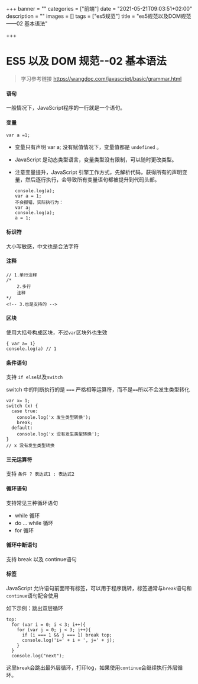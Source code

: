 +++
banner = ""
categories = ["前端"]
date = "2021-05-21T09:03:51+02:00"
description = ""
images = []
tags = ["es5规范"]
title = "es5规范以及DOM规范——02 基本语法"

+++
# ES5 以及 DOM 规范--02 基本语法
> 学习参考链接 https://wangdoc.com/javascript/basic/grammar.html

#### 语句

一般情况下，JavaScript程序的一行就是一个语句。

#### 变量

`var a =1;`

* 变量只有声明 var a; 没有赋值情况下，变量值都是 `undefined` 。

* JavaScript 是动态类型语言，变量类型没有限制，可以随时更改类型。

* 注意变量提升，JavaScript 引擎工作方式，先解析代码，获得所有的声明变量，然后逐行执行，会导致所有变量语句都被提升到代码头部。

  ```
  console.log(a);
  var a = 1;
  不会报错，实际执行为：
  var a;
  console.log(a);
  a = 1;
  ```

#### 标识符

大小写敏感，中文也是合法字符

#### 注释

```
// 1.单行注释
/*
	2.多行
	注释
*/
<!-- 3.也是支持的 -->
```

#### 区块

使用大括号构成区块，不过`var`区块外也生效

```
{ var a= 1}
console.log(a) // 1
```

#### 条件语句

支持 `if else`以及`switch`

switch 中的判断执行的是 `===` 严格相等运算符，而不是`==`所以不会发生类型转化

```
var x= 1;
switch (x) {
  case true:
    console.log('x 发生类型转换');
    break;
  default:
    console.log('x 没有发生类型转换');
}
// x 没有发生类型转换
```

#### 三元运算符

支持 `条件 ? 表达式1 : 表达式2`

#### 循环语句

支持常见三种循环语句

* while 循环
* do ... while 循环
* for 循环

#### 循环中断语句

支持 break 以及 continue语句

#### 标签

JavaScript 允许语句前面带有标签，可以用于程序跳转，标签通常与`break`语句和`continue`语句配合使用

如下示例：跳出双层循环

```
top:
  for (var i = 0; i < 3; i++){
    for (var j = 0; j < 3; j++){
      if (i === 1 && j === 1) break top;
      console.log('i=' + i + ', j=' + j);
    }
  }
  console.log("next");
```

这里`break`会跳出最外层循环，打印log，如果使用`continue`会继续执行外层循环。
